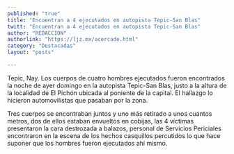 ```yaml
---
published: "true"
title: "Encuentran a 4 ejecutados en autopista Tepic-San Blas"
twitt: "Encuentran a 4 ejecutados en autopista Tepic-San Blas"
author: "REDACCION"
authorlink: "https://ljz.mx/acercade.html"
category: "Destacadas"
layout: "posts"

---
```



  Tepic, Nay. Los cuerpos de cuatro hombres ejecutados fueron encontrados la noche de ayer domingo en la autopista Tepic-San Blas, justo a la altura de la localidad de El Pichón ubicada al poniente de la capital. El hallazgo lo hicieron automovilistas que pasaban por la zona.



  Tres cuerpos se encontraban juntos y uno más retirado a unos cuantos metros, dos de ellos estaban envueltos en cobijas, las 4 víctimas presentaron la cara destrozada a balazos, personal de Servicios Periciales encontraron en la escena de los hechos casquillos percutidos lo que hace suponer que los hombres fueron ejecutados ahí mismo.

